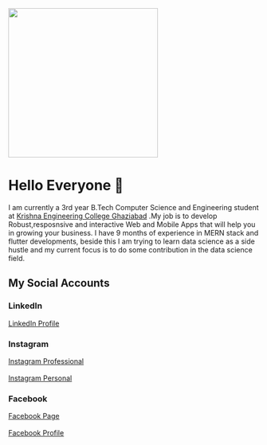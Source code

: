 <img src="https://user-images.githubusercontent.com/57908494/88790673-2304ed80-d1b6-11ea-9fc1-0def2481948a.png" width="300px" height="300px">

# Hello Everyone 👋

I am currently a 3rd year B.Tech Computer Science and Engineering student at <a href="https://www.krishnacollege.ac.in" target='_yogesh'>Krishna Engineering College Ghaziabad</a> .My job is to develop Robust,resposnsive and interactive Web and Mobile Apps that will help you in growing your business. I have 9 months of experience in MERN stack and flutter developments, beside this I am trying to learn data science as a side hustle and my current focus is to do some contribution in the data science field.

## My Social Accounts

### LinkedIn 

<a href='https://linkedin.com/in/imyogeshgaur' target="_yogesh"> LinkedIn Profile</a>

### Instagram 

<a href='https://instagram.com/imatechgeek' target="_yogesh"> Instagram Professional </a>
<br> <br>
<a href='https://instagram.com/imyogeshgaur' target="_yogesh"> Instagram Personal </a>

### Facebook 

<a href='https://www.facebook.com/Just-for-skill-development-114448226946175'>Facebook Page</a>
<br> <br>
<a href='https://www.facebook.com/profile.php?id=100022189704235' target="_yogesh"> Facebook Profile </a>
             

